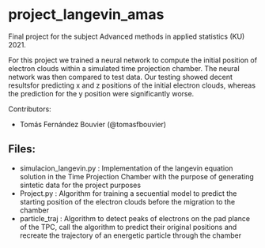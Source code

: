 # project_langevin_amas
Final project for the subject Advanced methods in applied statistics (KU) 2021. 

For this project we trained a neural network to compute the initial position of electron clouds within a simulated time projection chamber.  The neural network was then compared to test data. Our testing showed decent resultsfor  predicting x and z positions  of  the  initial  electron clouds,  whereas the prediction for the y position were significantly worse.

Contributors:
  - Tomás Fernández Bouvier (@tomasfbouvier)

## Files:
  - simulacion_langevin.py : Implementation of the langevin equation solution in the Time Projection Chamber with the purpose of generating sintetic data for the project purposes
  - Project.py : Algorithm for training a secuential model to predict the starting position of the electron clouds before the migration to the chamber
  - particle_traj : Algorithm to detect peaks of electrons on the pad plance of the TPC, call the algorithm to predict their original positions and recreate the trajectory of an energetic particle through the chamber
